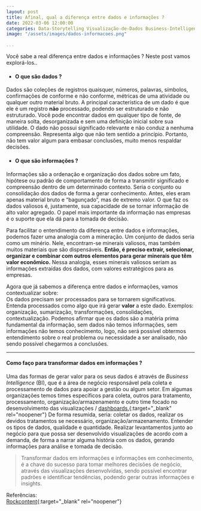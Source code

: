 ```yaml
---
layout: post
title: Afinal, qual a diferença entre dados e informações ?
date: 2022-03-06 12:00:00 
categories: Data-Storytelling Visualização-de-Dados Business-Intelligence Data-Analytics
image: "/assets/images/dados-informacoes.png" 

...
```


Você sabe a real diferença entre dados e informações ? Neste post vamos explorá-los..


* #### **O que são dados ?**<br>
Dados são coleções de registros quaisquer, números, palavras, símbolos, confirmações de conforme e não conforme, métricas de uma atividade ou qualquer outro material bruto. A principal característica de um dado é que ele é um registro **não** processado, podendo ser estruturado e não estruturado. Você pode encontrar dados em qualquer tipo de fonte, de maneira solta, desorganizada e sem uma definição inicial sobre sua utilidade. O dado não possui significado relevante e não conduz a nenhuma compreensão. Representa algo que não tem sentido a princípio. Portanto, não tem valor algum para embasar conclusões, muito menos respaldar decisões.

* #### **O que são informações ?**<br>
Informações são a ordenação e organização dos dados sobre um fato, hipótese ou padrão de comportamento de forma a transmitir significado e compreensão dentro de um determinado contexto. Seria o conjunto ou consolidação dos dados de forma a gerar conhecimento. Antes, eles eram apenas material bruto e “bagunçado”, mas de extremo valor. O que faz os dados valiosos é, justamente, sua capacidade de se tornar informação de alto valor agregado. O papel mais importante da informação nas empresas é o suporte que ela dá para a tomada de decisão.

Para facilitar o entendimento da diferença entre dados e informações, podemos fazer uma analogia com a mineração. 
Um conjunto de dados seria como um minério. Nele, encontram-se minerais valiosos, mas também muitos materiais que são dispensáveis.
**Então, é preciso extrair, selecionar, organizar e combinar com outros elementos para gerar minerais que têm valor econômico.** Nessa analogia, esses minerais valiosos seriam as informações extraídas dos dados, com valores estratégicos para as empresas.

Agora que já sabemos a diferença entre dados e informações, vamos contextualizar sobre:<br>
Os dados precisam ser processados para se tornarem significativos. Entenda processados como algo que irá gerar **valor** a este dado.  Exemplos: organização, sumarização, transformações, consolidações, contextualização.
Podemos afirmar que os dados são a matéria prima fundamental da informação, sem dados não temos informações, sem informações não temos conhecimento, logo, não será possível obtermos entendimento sobre o real problema ou necessidade a ser analisado, não sendo possível chegarmos a conclusões.

---

#### Como faço para transformar dados em informações ?

Uma das formas de gerar valor para os seus dados é através de *Business Intelligence* (BI), que é a área de negócio responsável pela coleta e processamento de dados para apoiar a gestão ou algum setor. Em algumas organizações temos times específicos para coleta, outros para tratamento, processamento, organização/armazenamento e outro time focado no desenvolvimento das visualizações / [dashboards.](https://lucaseduardomelzi.com.br/visualiza%C3%A7%C3%A3o-de-dados/business-intelligence/data-analytics/2021/10/17/DASHBOARDS-Quem-sao-Do-que-se-alimentam-Onde-vivem.html){:target="_blank" rel="noopener"}
De forma resumida, seria: coletar os dados, realizar os devidos tratamentos se necessário, organização/armazenamento. Entender os tipos de dados, qualidade e quantidade. Realizar levantamentos junto ao negócio para que possa ser desenvolvido visualizações de acordo com a demanda, de forma a narrar alguma história com os dados, gerando informações para análise e tomada de decisão. 

> Transformar dados em informações e informações em conhecimento, é a chave do sucesso para tomar melhores decisões de negócio, através das visualizações desenvolvidas, sendo possível encontrar padrões e identificar tendências, podendo gerar outras informações e insights.

Referências:<br>
[Rockcontent](https://rockcontent.com/br/blog/transformar-dados-em-informacao/){:target="_blank" rel="noopener"}<br>
